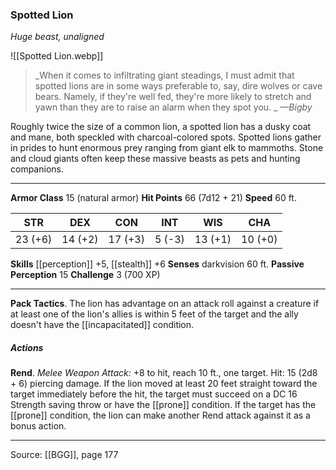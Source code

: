 ### Spotted Lion
_Huge beast, unaligned_

![[Spotted Lion.webp]]

> _When it comes to infiltrating giant steadings, I must admit that spotted lions are in some ways preferable to, say, dire wolves or cave bears. Namely, if they're well fed, they're more likely to stretch and yawn than they are to raise an alarm when they spot you.
_
> _—Bigby_

Roughly twice the size of a common lion, a spotted lion has a dusky coat and mane, both speckled with charcoal-colored spots. Spotted lions gather in prides to hunt enormous prey ranging from giant elk to mammoths. Stone and cloud giants often keep these massive beasts as pets and hunting companions.




---

**Armor Class** 15 (natural armor)
**Hit Points** 66 (7d12 + 21)
**Speed** 60 ft.

| STR     | DEX     | CON     | INT     | WIS     | CHA     |
|---------|---------|---------|---------|---------|---------|
| 23 (+6) | 14 (+2) | 17 (+3) | 5 (-3) | 13 (+1) | 10 (+0) |

**Skills** [[perception]] +5, [[stealth]] +6
**Senses** darkvision 60 ft.
**Passive Perception** 15
**Challenge** 3 (700 XP)

---

**Pack Tactics**. The lion has advantage on an attack roll against a creature if at least one of the lion's allies is within 5 feet of the target and the ally doesn't have the [[incapacitated]] condition.

##### Actions
**Rend**. _Melee Weapon Attack:_ +8 to hit, reach 10 ft., one target. Hit: 15 (2d8 + 6) piercing damage. If the lion moved at least 20 feet straight toward the target immediately before the hit, the target must succeed on a DC 16 Strength saving throw or have the [[prone]] condition. If the target has the [[prone]] condition, the lion can make another Rend attack against it as a bonus action.


---

Source: [[BGG]], page 177